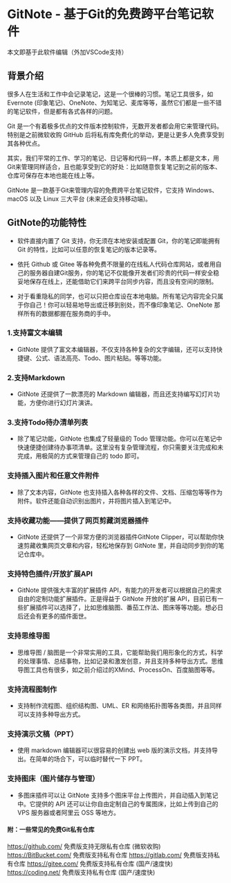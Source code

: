 # GitNote - 基于Git的免费跨平台笔记软件

本文即基于此软件编辑（外加VSCode支持）

## 背景介绍

很多人在生活和工作中会记录笔记，这是一个很棒的习惯。笔记工具很多，如 Evernote (印象笔记)、OneNote、为知笔记、麦库等等，虽然它们都是一些不错的笔记软件，但是都有各式各样的问题。

Git 是一个有着极多优点的文件版本控制软件，无数开发者都会用它来管理代码。特别是之前微软收购 GitHub 后将私有库免费化的举动，更是让更多人免费享受到其各种优点。

其实，我们平常的工作、学习的笔记、日记等和代码一样，本质上都是文本，用Git来管理同样适合，且也能享受到它的好处：比如随意恢复笔记到之前的版本、仓库可保存在本地也能在线上等。

GitNote 是一款基于Git来管理内容的免费跨平台笔记软件，它支持 Windows、macOS 以及 Linux 三大平台 (未来还会支持移动端)。

## GitNote的功能特性

- 软件直接内置了 Git 支持，你无须在本地安装或配置 Git，你的笔记即能拥有 Git 的特性，比如可以任意的恢复笔记的版本记录等。

- 依托 Github 或 Gitee 等各种免费不限量的在线私人代码仓库网站，或者用自己的服务器自建Git服务，你的笔记不仅能像开发者们珍贵的代码一样安全稳妥地保存在线上，还能借助它们来跨平台同步内容，而且没有空间的限制。

- 对于看重隐私的同学，也可以只把仓库设在本地电脑。所有笔记内容完全只属于你自己！你可以轻易地导出或迁移到别处，而不像印象笔记、OneNote 那样所有的数据都握在服务商的手中。

### 1.支持富文本编辑

- GitNote 提供了富文本编辑器，不仅支持各种复杂的文字编辑，还可以支持快捷键、公式、语法高亮、Todo、图片粘贴。等等功能。

### 2.支持Markdown

- GitNote 还提供了一款漂亮的 Markdown 编辑器，而且还支持编写幻灯片功能，方便你进行幻灯片演讲。

### 3.支持Todo待办清单列表

- 除了笔记功能，GitNote 也集成了轻量级的 Todo 管理功能。你可以在笔记中快速便捷创建待办事项清单。这里没有复杂管理流程，你只需要关注完成和未完成，用极简的方式来管理自己的 todo 即可。

### 支持插入图片和任意文件附件

- 除了文本内容，GitNote 也支持插入各种各样的文件、文档、压缩包等等作为附件。软件还能自动识别出图片，并将图片插入到笔记中。

### 支持收藏功能——提供了网页剪藏浏览器插件

- GitNote 还提供了一个非常方便的浏览器插件GitNote Clipper，可以帮助你快速剪藏收集网页文章和内容，轻松地保存到 GitNote 里，并自动同步到你的笔记仓库中。

### 支持特色插件/开放扩展API

- GitNote 提供强大丰富的扩展插件 API，有能力的开发者可以根据自己的需求自由的定制功能扩展插件。正是得益于 GitNote 开放的扩展 API，目前已有一些扩展插件可以选择了，比如思维脑图、番茄工作法、图床等等功能。想必日后还会有更多的插件面世。

### 支持思维导图

- 思维导图 / 脑图是一个非常实用的工具，它能帮助我们用形象化的方式，科学的处理事情、总结事物，比如记录和激发创意，并且支持多种导出方式。思维导图工具也有很多，如之前介绍过的XMind、ProcessOn、百度脑图等等。

### 支持流程图制作

- 支持制作流程图、组织结构图、UML、ER 和网络拓扑图等各类图，并且同样可以支持多种导出方式。

### 支持演示文稿（PPT）

- 使用 markdown 编辑器可以很容易的创建出 web 版的演示文档，并支持导出。在简单的场合下，可以临时替代一下 PPT。

### 支持图床（图片储存与管理）

- 多图床插件可以让 GitNote 支持多个图床平台上传图片，并自动插入到笔记中。它提供的 API 还可以让你自由定制自己的专属图床，比如上传到自己的 VPS 服务器或者阿里云 OSS 等地方。

#### 附：一些常见的免费Git私有仓库

https://github.com/ 免费版支持无限私有仓库 (微软收购)
https://BitBucket.com/ 免费版支持私有仓库
https://gitlab.com/ 免费版支持私有仓库
https://gitee.com/ 免费版支持私有仓库 (国产/速度快)
https://coding.net/ 免费版支持私有仓库 (国产/速度快)
